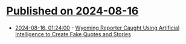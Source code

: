 # [Published on 2024-08-16](index.md)

* [2024-08-16, 01:24:00](https://soylentnews.org/article.pl?sid=24/08/15/0150222&from=rss) - [Wyoming Reporter Caught Using Artificial Intelligence to Create Fake Quotes and Stories](https://soylentnews.org/article.pl?sid=24/08/15/0150222&from=rss)
